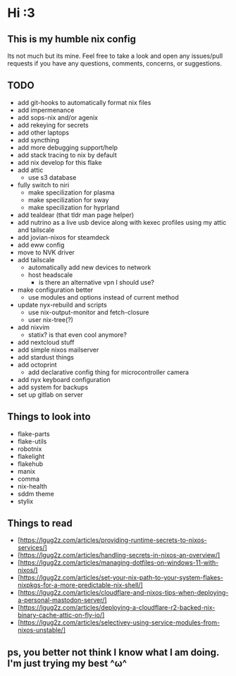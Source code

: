 # Hi :3

## This is my humble nix config

Its not much but its mine. Feel free to take a look and open any issues/pull
requests if you have any questions, comments, concerns, or suggestions.

## TODO

- add git-hooks to automatically format nix files
- add impermenance
- add sops-nix and/or agenix
- add rekeying for secrets
- add other laptops
- add syncthing
- add more debugging support/help
- add stack tracing to nix by default
- add nix develop for this flake
- add attic
  - use s3 database
- fully switch to niri
  - make specilization for plasma
  - make specilization for sway
  - make specilization for hyprland
- add tealdear (that tldr man page helper)
- add nutrino as a live usb device along with kexec profiles using my attic and tailscale
- add jovian-nixos for steamdeck
- add eww config
- move to NVK driver
- add tailscale
  - automatically add new devices to network
  - host headscale
    - is there an alternative vpn I should use?
- make configuration better
  - use modules and options instead of current method
- update nyx-rebuild and scripts
  - use nix-output-monitor and fetch-closure
  - user nix-tree(?)
- add nixvim
  - statix? is that even cool anymore?
- add nextcloud stuff
- add simple nixos mailserver
- add stardust things
- add octoprint
  - add declarative config thing for microcontroller camera
- add nyx keyboard configuration
- add system for backups
- set up gitlab on server

## Things to look into

- flake-parts
- flake-utils
- robotnix
- flakelight
- flakehub
- manix
- comma
- nix-health
- sddm theme
- stylix

## Things to read

- [https://lgug2z.com/articles/providing-runtime-secrets-to-nixos-services/]
- [https://lgug2z.com/articles/handling-secrets-in-nixos-an-overview/]
- [https://lgug2z.com/articles/managing-dotfiles-on-windows-11-with-nixos/]
- [https://lgug2z.com/articles/set-your-nix-path-to-your-system-flakes-nixpkgs-for-a-more-predictable-nix-shell/]
- [https://lgug2z.com/articles/cloudflare-and-nixos-tips-when-deploying-a-personal-mastodon-server/]
- [https://lgug2z.com/articles/deploying-a-cloudflare-r2-backed-nix-binary-cache-attic-on-fly-io/]
- [https://lgug2z.com/articles/selectivey-using-service-modules-from-nixos-unstable/]

## ps, you better not think I know what I am doing. I'm just trying my best ^ω^
